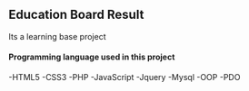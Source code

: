 ## Education Board Result
Its a learning base project

#### Programming language used in this project

-HTML5
-CSS3
-PHP
-JavaScript
-Jquery
-Mysql
-OOP
-PDO

